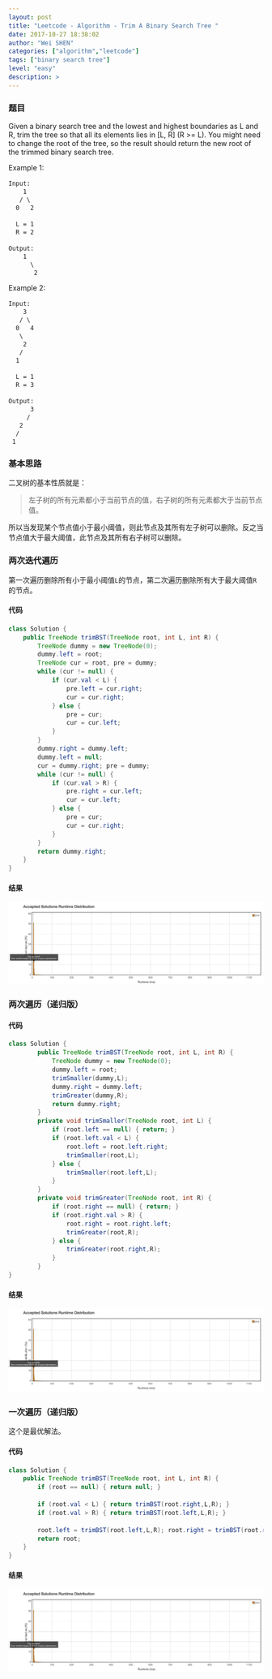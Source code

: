 ```yaml
---
layout: post
title: "Leetcode - Algorithm - Trim A Binary Search Tree "
date: 2017-10-27 18:38:02
author: "Wei SHEN"
categories: ["algorithm","leetcode"]
tags: ["binary search tree"]
level: "easy"
description: >
---
```


### 题目
Given a binary search tree and the lowest and highest boundaries as L and R, trim the tree so that all its elements lies in [L, R] (R >= L). You might need to change the root of the tree, so the result should return the new root of the trimmed binary search tree.

Example 1:
```
Input:
    1
   / \
  0   2

  L = 1
  R = 2

Output:
    1
      \
       2
```

Example 2:
```
Input:
    3
   / \
  0   4
   \
    2
   /
  1

  L = 1
  R = 3

Output:
      3
     /
   2   
  /
 1
```

### 基本思路
二叉树的基本性质就是：
> 左子树的所有元素都小于当前节点的值，右子树的所有元素都大于当前节点值。

所以当发现某个节点值小于最小阈值，则此节点及其所有左子树可以删除。反之当节点值大于最大阈值，此节点及其所有右子树可以删除。

### 两次迭代遍历
第一次遍历删除所有小于最小阈值`L`的节点，第二次遍历删除所有大于最大阈值`R`的节点。

#### 代码
```java
class Solution {
    public TreeNode trimBST(TreeNode root, int L, int R) {
        TreeNode dummy = new TreeNode(0);
        dummy.left = root;
        TreeNode cur = root, pre = dummy;
        while (cur != null) {
            if (cur.val < L) {
                pre.left = cur.right;
                cur = cur.right;
            } else {
                pre = cur;
                cur = cur.left;
            }
        }
        dummy.right = dummy.left;
        dummy.left = null;
        cur = dummy.right; pre = dummy;
        while (cur != null) {
            if (cur.val > R) {
                pre.right = cur.left;
                cur = cur.left;
            } else {
                pre = cur;
                cur = cur.right;
            }
        }
        return dummy.right;
    }
}
```

#### 结果
![trim-a-binary-search-tree-1](/images/leetcode/trim-a-binary-search-tree-1.png)


### 两次遍历（递归版）

#### 代码
```java
class Solution {
        public TreeNode trimBST(TreeNode root, int L, int R) {
            TreeNode dummy = new TreeNode(0);
            dummy.left = root;
            trimSmaller(dummy,L);
            dummy.right = dummy.left;
            trimGreater(dummy,R);
            return dummy.right;
        }
        private void trimSmaller(TreeNode root, int L) {
            if (root.left == null) { return; }
            if (root.left.val < L) {
                root.left = root.left.right;
                trimSmaller(root,L);
            } else {
                trimSmaller(root.left,L);
            }
        }
        private void trimGreater(TreeNode root, int R) {
            if (root.right == null) { return; }
            if (root.right.val > R) {
                root.right = root.right.left;
                trimGreater(root,R);
            } else {
                trimGreater(root.right,R);
            }
        }
}
```

#### 结果
![trim-a-binary-search-tree-2](/images/leetcode/trim-a-binary-search-tree-2.png)


### 一次遍历（递归版）
这个是最优解法。

#### 代码
```java
class Solution {
    public TreeNode trimBST(TreeNode root, int L, int R) {
        if (root == null) { return null; }

        if (root.val < L) { return trimBST(root.right,L,R); }
        if (root.val > R) { return trimBST(root.left,L,R); }

        root.left = trimBST(root.left,L,R); root.right = trimBST(root.right,L,R);
        return root;
    }
}
```

#### 结果
![trim-a-binary-search-tree-3](/images/leetcode/trim-a-binary-search-tree-3.png)
